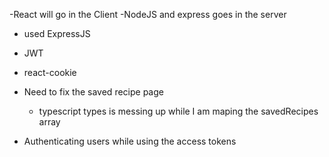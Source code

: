 -React will go in the Client 
-NodeJS and express goes in the server
- used ExpressJS
- JWT
- react-cookie


- Need to fix the saved recipe page
    - typescript types is messing up while I am maping the savedRecipes array
- Authenticating users while using the access tokens 


